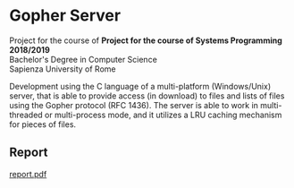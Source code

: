 # Gopher Server
Project for the course of **Project for the course of Systems Programming 2018/2019**\
Bachelor's Degree in Computer Science\
Sapienza University of Rome

Development using the C language of a multi-platform (Windows/Unix) server, that is able to provide access (in download) to files and lists of files using the Gopher protocol (RFC 1436).
The server is able to work in multi-threaded or multi-process mode, and it utilizes a LRU caching mechanism for pieces of files.

## Report

[report.pdf](https://github.com/gfgb/gopher_server/files/7925659/report.pdf)
